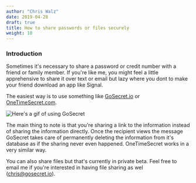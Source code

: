```yaml
---
author: "Chris Walz"
date: 2019-04-28
draft: true
title: How to share passwords or files securely
weight: 10
---
```



### **Introduction**

Sometimes it's necessary to share a password or credit number with a friend or family member. If you're like me, you might feel a little apprehensive to share it over text or email but lazy where you dont to make your friend download an app like Signal. 

The easiest way is to use something like [GoSecret.io](https://www.gosecret.io/) or [OneTimeSecret.com](https://onetimesecret.com/). 

![Here's a gif of using GoSecret](/video/gosecret/creategosecret.gif)

The main thing to note is that you're sharing a link to the information instead of sharing the information directly. Once the recipient views the message GoSecret takes care of permanently deleting the information from it's database as if the sharing never even happened. OneTimeSecret works in a very similar way. 

You can also share files but that's currently in private beta. Feel free to email me if you're interested in having file sharing as wel (chris@gosecret.io).
